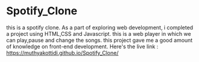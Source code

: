 # Spotify_Clone
this is a spotify clone.
As a part of exploring web development, i completed a project using HTML,CSS and Javascript. this is a web player in which we can play,pause and change the songs. this project gave me a good amount of knowledge on front-end development.
Here's the live link :
https://muthyakottidi.github.io/Spotify_Clone/

